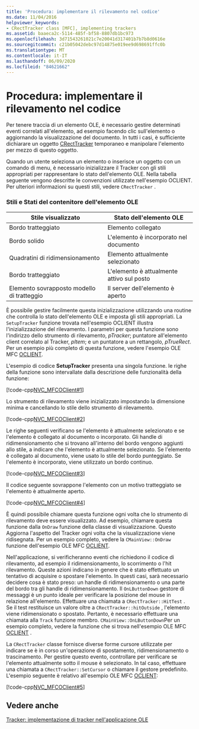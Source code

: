 ```yaml
---
title: 'Procedura: implementare il rilevamento nel codice'
ms.date: 11/04/2016
helpviewer_keywords:
- CRectTracker class [MFC], implementing trackers
ms.assetid: baaeca2c-5114-485f-bf58-8807db1bc973
ms.openlocfilehash: 3d71543261021c7e20041d317401b7b7b8d0616e
ms.sourcegitcommit: c21b05042debc97d14875e019ee9d698691ffc0b
ms.translationtype: MT
ms.contentlocale: it-IT
ms.lasthandoff: 06/09/2020
ms.locfileid: "84621662"
---
```

# <a name="how-to-implement-tracking-in-your-code"></a>Procedura: implementare il rilevamento nel codice

Per tenere traccia di un elemento OLE, è necessario gestire determinati eventi correlati all'elemento, ad esempio facendo clic sull'elemento o aggiornando la visualizzazione del documento. In tutti i casi, è sufficiente dichiarare un oggetto [CRectTracker](reference/crecttracker-class.md) temporaneo e manipolare l'elemento per mezzo di questo oggetto.

Quando un utente seleziona un elemento o inserisce un oggetto con un comando di menu, è necessario inizializzare il Tracker con gli stili appropriati per rappresentare lo stato dell'elemento OLE. Nella tabella seguente vengono descritte le convenzioni utilizzate nell'esempio OCLIENT. Per ulteriori informazioni su questi stili, vedere `CRectTracker` .

### <a name="container-styles-and-states-of-the-ole-item"></a>Stili e Stati del contenitore dell'elemento OLE

|Stile visualizzato|Stato dell'elemento OLE|
|---------------------|-----------------------|
|Bordo tratteggiato|Elemento collegato|
|Bordo solido|L'elemento è incorporato nel documento|
|Quadratini di ridimensionamento|Elemento attualmente selezionato|
|Bordo tratteggiato|L'elemento è attualmente attivo sul posto|
|Elemento sovrapposto modello di tratteggio|Il server dell'elemento è aperto|

È possibile gestire facilmente questa inizializzazione utilizzando una routine che controlla lo stato dell'elemento OLE e imposta gli stili appropriati. La `SetupTracker` funzione trovata nell'esempio OCLIENT illustra l'inizializzazione del rilevamento. I parametri per questa funzione sono l'indirizzo dello strumento di rilevamento, *pTracker*; puntatore all'elemento client correlato al Tracker, *pItem*; e un puntatore a un rettangolo, *pTrueRect*. Per un esempio più completo di questa funzione, vedere l'esempio OLE MFC [OCLIENT](../overview/visual-cpp-samples.md).

L'esempio di codice **SetupTracker** presenta una singola funzione. le righe della funzione sono intervallate dalla descrizione delle funzionalità della funzione:

[!code-cpp[NVC_MFCOClient#1](codesnippet/cpp/how-to-implement-tracking-in-your-code_1.cpp)]

Lo strumento di rilevamento viene inizializzato impostando la dimensione minima e cancellando lo stile dello strumento di rilevamento.

[!code-cpp[NVC_MFCOClient#2](codesnippet/cpp/how-to-implement-tracking-in-your-code_2.cpp)]

Le righe seguenti verificano se l'elemento è attualmente selezionato e se l'elemento è collegato al documento o incorporato. Gli handle di ridimensionamento che si trovano all'interno del bordo vengono aggiunti allo stile, a indicare che l'elemento è attualmente selezionato. Se l'elemento è collegato al documento, viene usato lo stile del bordo punteggiato. Se l'elemento è incorporato, viene utilizzato un bordo continuo.

[!code-cpp[NVC_MFCOClient#3](codesnippet/cpp/how-to-implement-tracking-in-your-code_3.cpp)]

Il codice seguente sovrappone l'elemento con un motivo tratteggiato se l'elemento è attualmente aperto.

[!code-cpp[NVC_MFCOClient#4](codesnippet/cpp/how-to-implement-tracking-in-your-code_4.cpp)]

È quindi possibile chiamare questa funzione ogni volta che lo strumento di rilevamento deve essere visualizzato. Ad esempio, chiamare questa funzione dalla `OnDraw` funzione della classe di visualizzazione. Questo Aggiorna l'aspetto del Tracker ogni volta che la visualizzazione viene ridisegnata. Per un esempio completo, vedere la `CMainView::OnDraw` funzione dell'esempio OLE MFC [OCLIENT](../overview/visual-cpp-samples.md).

Nell'applicazione, si verificheranno eventi che richiedono il codice di rilevamento, ad esempio il ridimensionamento, lo scorrimento o l'hit rilevamento. Queste azioni indicano in genere che è stato effettuato un tentativo di acquisire o spostare l'elemento. In questi casi, sarà necessario decidere cosa è stato preso: un handle di ridimensionamento o una parte del bordo tra gli handle di ridimensionamento. Il `OnLButtonDown` gestore di messaggi è un punto ideale per verificare la posizione del mouse in relazione all'elemento. Effettuare una chiamata a `CRectTracker::HitTest` . Se il test restituisce un valore oltre a `CRectTracker::hitOutside` , l'elemento viene ridimensionato o spostato. Pertanto, è necessario effettuare una chiamata alla `Track` funzione membro. `CMainView::OnLButtonDown`Per un esempio completo, vedere la funzione che si trova nell'esempio OLE MFC [OCLIENT](../overview/visual-cpp-samples.md) .

La `CRectTracker` classe fornisce diverse forme cursore utilizzate per indicare se è in corso un'operazione di spostamento, ridimensionamento o trascinamento. Per gestire questo evento, controllare per verificare se l'elemento attualmente sotto il mouse è selezionato. In tal caso, effettuare una chiamata a `CRectTracker::SetCursor` o chiamare il gestore predefinito. L'esempio seguente è relativo all'esempio OLE MFC [OCLIENT](../overview/visual-cpp-samples.md):

[!code-cpp[NVC_MFCOClient#5](codesnippet/cpp/how-to-implement-tracking-in-your-code_5.cpp)]

## <a name="see-also"></a>Vedere anche

[Tracker: implementazione di tracker nell'applicazione OLE](trackers-implementing-trackers-in-your-ole-application.md)
